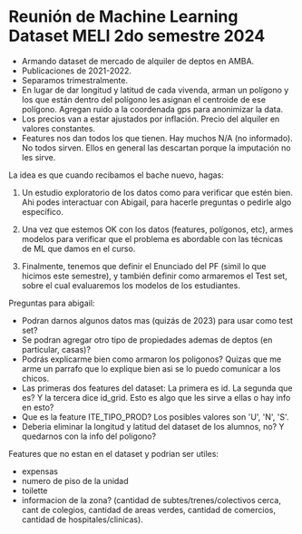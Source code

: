 # Reunión de Machine Learning Dataset MELI 2do semestre 2024

- Armando dataset de mercado de alquiler de deptos en AMBA.
- Publicaciones de 2021-2022.
- Separamos trimestralmente.
- En lugar de dar longitud y latitud de cada vivenda, arman un polígono y los que están dentro del polígono les asignan el centroide de ese polígono. Agregan ruido a la coordenada gps para anonimizar la data.
- Los precios van a estar ajustados por inflación. Precio del alquiler en valores constantes. 
- Features nos dan todos los que tienen. Hay muchos N/A (no informado). No todos sirven. Ellos en general las descartan porque la imputación no les sirve. 

La idea es que cuando recibamos el bache nuevo, hagas:
1. Un estudio exploratorio de los datos como para verificar que estén bien. Ahi podes interactuar con Abigail, para hacerle preguntas o pedirle algo específico.

2. Una vez que estemos OK con los datos (features, polígonos, etc), armes modelos para verificar que el problema es abordable con las técnicas de ML que damos en el curso. 

3. Finalmente, tenemos que definir el Enunciado del PF (simil lo que hicimos este semestre), y también definir como armaremos el Test set, sobre el cual evaluaremos los modelos de los estudiantes.



Preguntas para abigail:
- Podran darnos algunos datos mas (quizás de 2023) para usar como test set? 
- Se podran agregar otro tipo de propiedades ademas de deptos (en particular, casas)?
- Podrás explicarme bien como armaron los poligonos? Quizas que me arme un parrafo que lo explique bien asi se lo puedo comunicar a los chicos.
- Las primeras dos features del dataset: La primera es id. La segunda que es? Y la tercera dice id_grid. Esto es algo que les sirve a ellas o hay info en esto?
- Que es la feature ITE_TIPO_PROD? Los posibles valores son 'U', 'N', 'S'.
- Deberia eliminar la longitud y latitud del dataset de los alumnos, no? Y quedarnos con la info del poligono?

Features que no estan en el dataset y podrian ser utiles:
- expensas
- numero de piso de la unidad
- toilette
- informacion de la zona? (cantidad de subtes/trenes/colectivos cerca, cant de colegios, cantidad de areas verdes, cantidad de comercios, cantidad de hospitales/clinicas).
